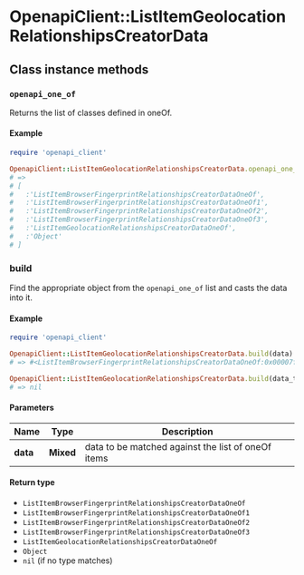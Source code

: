 # OpenapiClient::ListItemGeolocationRelationshipsCreatorData

## Class instance methods

### `openapi_one_of`

Returns the list of classes defined in oneOf.

#### Example

```ruby
require 'openapi_client'

OpenapiClient::ListItemGeolocationRelationshipsCreatorData.openapi_one_of
# =>
# [
#   :'ListItemBrowserFingerprintRelationshipsCreatorDataOneOf',
#   :'ListItemBrowserFingerprintRelationshipsCreatorDataOneOf1',
#   :'ListItemBrowserFingerprintRelationshipsCreatorDataOneOf2',
#   :'ListItemBrowserFingerprintRelationshipsCreatorDataOneOf3',
#   :'ListItemGeolocationRelationshipsCreatorDataOneOf',
#   :'Object'
# ]
```

### build

Find the appropriate object from the `openapi_one_of` list and casts the data into it.

#### Example

```ruby
require 'openapi_client'

OpenapiClient::ListItemGeolocationRelationshipsCreatorData.build(data)
# => #<ListItemBrowserFingerprintRelationshipsCreatorDataOneOf:0x00007fdd4aab02a0>

OpenapiClient::ListItemGeolocationRelationshipsCreatorData.build(data_that_doesnt_match)
# => nil
```

#### Parameters

| Name | Type | Description |
| ---- | ---- | ----------- |
| **data** | **Mixed** | data to be matched against the list of oneOf items |

#### Return type

- `ListItemBrowserFingerprintRelationshipsCreatorDataOneOf`
- `ListItemBrowserFingerprintRelationshipsCreatorDataOneOf1`
- `ListItemBrowserFingerprintRelationshipsCreatorDataOneOf2`
- `ListItemBrowserFingerprintRelationshipsCreatorDataOneOf3`
- `ListItemGeolocationRelationshipsCreatorDataOneOf`
- `Object`
- `nil` (if no type matches)

